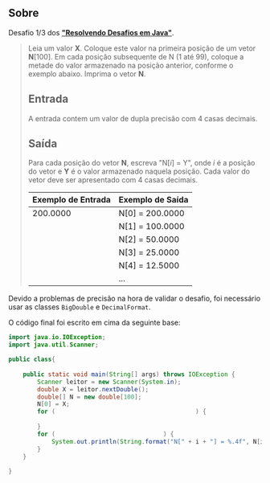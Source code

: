 ## Sobre

Desafio 1/3 dos [**"Resolvendo Desafios em Java"**](../../).

>Leia um valor **X**. Coloque este valor na primeira posição de um vetor **N**[100]. Em cada posição subsequente de N (1 até 99), coloque a metade do valor armazenado na posição anterior, conforme o exemplo abaixo. Imprima o vetor **N**.
>
>## Entrada
>
>A entrada contem um valor de dupla precisão com 4 casas decimais.
>
>## Saída
>
>Para cada posição do vetor **N**, escreva "N[_i_] = Y", onde _i_ é a posição do vetor e **Y** é o valor armazenado naquela posição. Cada valor do vetor deve ser apresentado com 4 casas decimais.
>
> 
>
>| Exemplo de Entrada | Exemplo de Saída                                             |
>| ------------------ | ------------------------------------------------------------ |
>| 200.0000           | N[0] = 200.0000
>|			     | N[1] = 100.0000
>|            		  | N[2] = 50.0000
>|			     | N[3] = 25.0000
>| 			      | N[4] = 12.5000
>|			     |...
>

Devido a problemas de precisão na hora de validar o desafio, foi necessário usar as classes `BigDouble` e `DecimalFormat`.

O código final foi escrito em cima da seguinte base:

```java
import java.io.IOException;
import java.util.Scanner;

public class{
	
    public static void main(String[] args) throws IOException {
        Scanner leitor = new Scanner(System.in);
        double X = leitor.nextDouble();
        double[] N = new double[100];
        N[0] = X;
        for (                                       ) {
        	
        }
        for (                              ) {
        	System.out.println(String.format("N[" + i + "] = %.4f", N[i]));
        }
    }
	
}
```